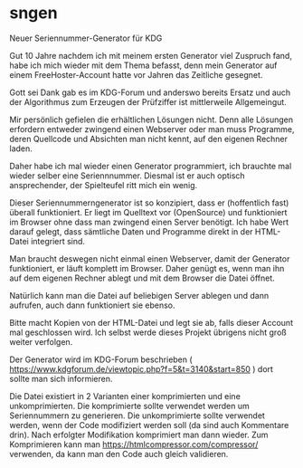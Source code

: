 # sngen
Neuer Seriennummer-Generator für KDG

Gut 10 Jahre nachdem ich mit meinem ersten Generator viel Zuspruch fand, habe ich mich wieder mit dem Thema 
befasst, denn mein Generator auf einem FreeHoster-Account hatte vor Jahren das Zeitliche gesegnet. 

Gott sei Dank gab es im KDG-Forum und anderswo bereits Ersatz und auch der Algorithmus zum Erzeugen der
Prüfziffer ist mittlerweile Allgemeingut.

Mir persönlich gefielen die erhältlichen Lösungen nicht. Denn alle Lösungen erfordern entweder zwingend einen 
Webserver oder man muss Programme, deren Quellcode und Absichten man nicht kennt, auf den eigenen Rechner laden.

Daher habe ich mal wieder einen Generator programmiert, ich brauchte mal wieder selber eine Seriennnummer.
Diesmal ist er auch optisch ansprechender, der Spielteufel ritt mich ein wenig.

Dieser Seriennummerngenerator ist so konzipiert, dass er (hoffentlich fast) überall funktioniert.
Er liegt im Quelltext vor (OpenSource) und funktioniert im Browser ohne dass man zwingend einen Server benötigt.
Ich habe Wert darauf gelegt, dass sämtliche Daten und Programme direkt in der HTML-Datei integriert sind.

Man braucht deswegen nicht einmal einen Webserver, damit der Generator funktioniert, er läuft komplett im Browser. 
Daher genügt es, wenn man ihn auf dem eigenen Rechner ablegt und mit dem Browser die Datei öffnet.

Natürlich kann man die Datei auf beliebigen Server ablegen und dann aufrufen, auch dann funktioniert sie ebenso.

Bitte macht Kopien von der HTML-Datei und legt sie ab, falls dieser Account mal geschlossen wird.
Ich selbst werde dieses Projekt übrigens nicht groß weiter verfolgen.

Der Generator wird im KDG-Forum beschrieben ( https://www.kdgforum.de/viewtopic.php?f=5&t=3140&start=850 ) dort 
sollte man sich informieren.

Die Datei existiert in 2 Varianten einer komprimierten und eine unkomprimierten.
Die komprimierte sollte verwendet werden um Seriennummern zu generieren.
Die unkomprimierte sollte verwendet werden, wenn der Code modifiziert werden soll (da sind auch Kommentare drin).
Nach erfolgter Modifikation komprimiert man dann wieder.
Zum Komprimieren kann man https://htmlcompressor.com/compressor/ verwenden, da kann man den Code auch gleich validieren.

